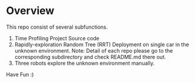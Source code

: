 # Overview
This repo consist of several subfunctions.
1. Time Profiling Project Source code
2. Rapidly-exploration Random Tree (RRT) Deployment on single car in the unknown environment.
Note: Detail of each repo please go to the corresponding subdirectory and check README.md there out.
3. Three robots explore the unknown environment manually. 

Have Fun :)